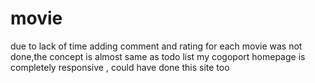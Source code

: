 # movie
due to lack of time adding comment and rating for each movie was not done,the concept is almost same 
as todo list
my cogoport homepage is completely responsive , could have done this site too
